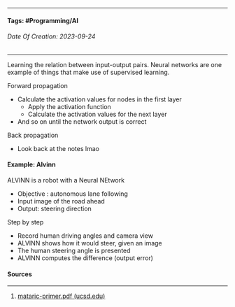 __________________________________________________________________________
#### **Tags:** #Programming/AI
###### *Date Of Creation: 2023-09-24*
__________________________________________________________________________

Learning the relation between input-output pairs. Neural networks are one example of things that make use of supervised learning.

Forward propagation
- Calculate the activation values for nodes in the first layer
	- Apply the activation function
	- Calculate the activation values for the next layer
- And so on until the network output is correct

Back propagation
- Look back at the notes lmao
#### Example: Alvinn

ALVINN is a robot with a Neural NEtwork
- Objective : autonomous lane following
- Input image of the road ahead
- Output: steering direction

Step by step
- Record human driving angles and camera view
- ALVINN shows how it would steer, given an image
- The human steering angle is presented
- ALVINN computes the difference (output error)

#### Sources
__________________________________________________________________________
1. [mataric-primer.pdf (ucsd.edu)](https://pages.ucsd.edu/~ehutchins/cogs8/mataric-primer.pdf)

